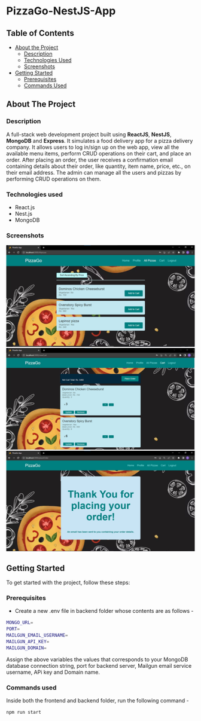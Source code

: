 # PizzaGo-NestJS-App

<!-- TABLE OF CONTENTS -->
## Table of Contents

* [About the Project](#about-the-project)
  * [Description](#description)
  * [Technologies Used](#technologies-used)
  * [Screenshots](#screenshots)
* [Getting Started](#getting-started)
  * [Prerequisites](#prerequisites)
  * [Commands Used](#commands-used)



<!-- ABOUT THE PROJECT -->
## About The Project

### Description

A full-stack web development project built using **ReactJS**, **NestJS**, **MongoDB** and **Express**. It simulates a food delivery app for a pizza delivery company. It allows users to log in/sign up on the web app, view all the available menu items, perform CRUD operations on their cart, and place an order. After placing an order, the user receives a confirmation email containing details about their order, like quantity, item name, price, etc., on their email address. The admin can manage all the users and pizzas by performing CRUD operations on them.

### Technologies used

* React.js
* Nest.js
* MongoDB

### Screenshots

![screenshot-1](pics/pizzago-app-pic1.png)
![screenshot-2](pics/pizzago-app-pic2.png)
![screenshot-3](pics/pizzago-app-pic3.png)


<!-- GETTING STARTED -->
## Getting Started

To get started with the project, follow these steps:

### Prerequisites

* Create a new .env file in backend folder whose contents are as follows -
```sh
MONGO_URL=
PORT=
MAILGUN_EMAIL_USERNAME=
MAILGUN_API_KEY=
MAILGUN_DOMAIN=
```
Assign the above variables the values that corresponds to your MongoDB database connection string, port for backend server, Mailgun email service username, APi key and Domain name.

### Commands used

Inside both the frontend and backend folder, run the following command - 
```sh
npm run start
```
